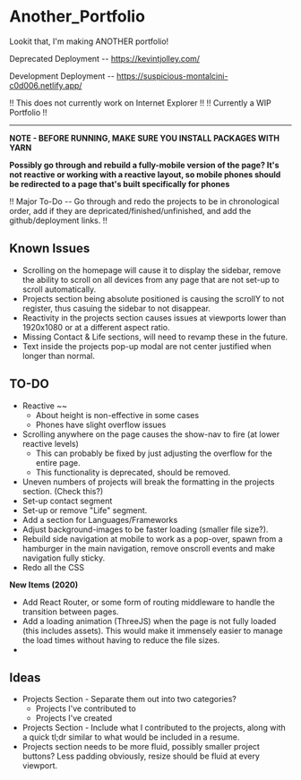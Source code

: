 # Another_Portfolio

Lookit that, I'm making ANOTHER portfolio!

Deprecated Deployment -- https://kevintjolley.com/

Development Deployment -- https://suspicious-montalcini-c0d006.netlify.app/

!! This does not currently work on Internet Explorer !!
!! Currently a WIP Portfolio !!

---

**NOTE - BEFORE RUNNING, MAKE SURE YOU INSTALL PACKAGES WITH YARN**

**Possibly go through and rebuild a fully-mobile version of the page? It's not reactive or working with a reactive layout, so mobile phones should be redirected to a page that's built specifically for phones**

!! Major To-Do -- Go through and redo the projects to be in chronological order, add if they are depricated/finished/unfinished, and add the github/deployment links. !!

## Known Issues

- Scrolling on the homepage will cause it to display the sidebar, remove the ability to scroll on all devices from any page that are not set-up to scroll automatically.
- Projects section being absolute positioned is causing the scrollY to not register, thus casuing the sidebar to not disappear.
- Reactivity in the projects section causes issues at viewports lower than 1920x1080 or at a different aspect ratio.
- Missing Contact & Life sections, will need to revamp these in the future.
- Text inside the projects pop-up modal are not center justified when longer than normal.

## TO-DO

- Reactive ~~
  - About height is non-effective in some cases
  - Phones have slight overflow issues
- Scrolling anywhere on the page causes the show-nav to fire (at lower reactive levels)
  - This can probably be fixed by just adjusting the overflow for the entire page.
  - This functionality is deprecated, should be removed.
- Uneven numbers of projects will break the formatting in the projects section. (Check this?)
- Set-up contact segment
- Set-up or remove "Life" segment.
- Add a section for Languages/Frameworks
- Adjust background-images to be faster loading (smaller file size?).
- Rebuild side navigation at mobile to work as a pop-over, spawn from a hamburger in the main navigation, remove onscroll events and make navigation fully sticky.
- Redo all the CSS

**New Items (2020)**

- Add React Router, or some form of routing middleware to handle the transition between pages.
- Add a loading animation (ThreeJS) when the page is not fully loaded (this includes assets). This would make it immensely easier to manage the load times without having to reduce the file sizes.
-

## Ideas

- Projects Section - Separate them out into two categories?
  - Projects I've contributed to
  - Projects I've created
- Projects Section - Include what I contributed to the projects, along with a quick tl;dr similar to what would be included in a resume.
- Projects section needs to be more fluid, possibly smaller project buttons? Less padding obviously, resize should be fluid at every viewport.
